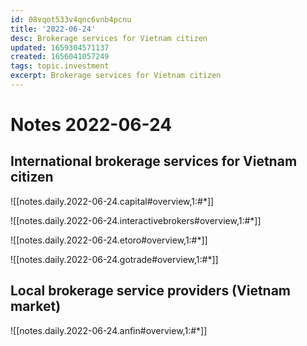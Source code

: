 ```yaml
---
id: 08vqot533v4qnc6vnb4pcnu
title: '2022-06-24'
desc: Brokerage services for Vietnam citizen
updated: 1659304571137
created: 1656041057249
tags: topic.investment
excerpt: Brokerage services for Vietnam citizen
---
```

# Notes 2022-06-24

## International brokerage services for Vietnam citizen

![[notes.daily.2022-06-24.capital#overview,1:#*]]

![[notes.daily.2022-06-24.interactivebrokers#overview,1:#*]]

![[notes.daily.2022-06-24.etoro#overview,1:#*]]

![[notes.daily.2022-06-24.gotrade#overview,1:#*]]

## Local brokerage service providers (Vietnam market)

![[notes.daily.2022-06-24.anfin#overview,1:#*]]